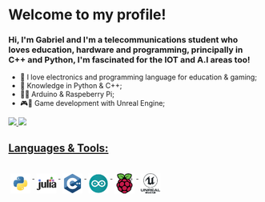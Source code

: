 # Welcome to my profile!

### Hi, I'm Gabriel and I'm a telecommunications student who loves education, hardware and programming, principally in C++ and Python, I'm fascinated for the IOT and A.I areas too!

- 🤖 I love electronics and programming language for education & gaming;
- 🐍 Knowledge in Python & C++;
- 🤖🍑 Arduino & Raspeberry Pi;
- 🎮🎲 Game development with Unreal Engine;


<div>
 <a href="https://github.com/Gabriel-ino">
  <img height="180em" src="https://github-readme-stats.vercel.app/api?username=Gabriel-ino&show_icons=true&theme=dark&include_all_commits=true&count_private=true"/>
  <img height="180em" src="https://github-readme-stats.vercel.app/api/top-langs/?username=Gabriel-ino&layout=compact&langs_count=7&theme=dark"/>
 
 </div>
 
## Languages & Tools:
 
 <div style="display: inline_block"><br>
  <img src="https://raw.githubusercontent.com/github/explore/80688e429a7d4ef2fca1e82350fe8e3517d3494d/topics/python/python.png" alt="Python" height="40" style="vertical-align:top; margin:4px">
  <img src="https://raw.githubusercontent.com/github/explore/80688e429a7d4ef2fca1e82350fe8e3517d3494d/topics/julia/julia.png" alt="Julia" height="40" style="vertical-align:top; margin:4px">
    <img src="https://raw.githubusercontent.com/github/explore/80688e429a7d4ef2fca1e82350fe8e3517d3494d/topics/cpp/cpp.png" alt="Cpp" height="40" style="vertical-align:top; margin:4px">
    <img src="https://raw.githubusercontent.com/github/explore/80688e429a7d4ef2fca1e82350fe8e3517d3494d/topics/arduino/arduino.png" alt="arduino" height="40" style="vertical-align:top; margin:4px">
    <img src="https://raw.githubusercontent.com/github/explore/80688e429a7d4ef2fca1e82350fe8e3517d3494d/topics/raspberry-pi/raspberry-pi.png" alt="raspberry" height="40" style="vertical-align:top; margin:4px">
    <img src="https://raw.githubusercontent.com/github/explore/80688e429a7d4ef2fca1e82350fe8e3517d3494d/topics/unreal-engine/unreal-engine.png" alt="UE" height="40" style="vertical-align:top; margin:4px">
  
 </div>
 

 
<!--
**Gabriel-ino/Gabriel-ino** is a ✨ _special_ ✨ repository because its `README.md` (this file) appears on your GitHub profile.


